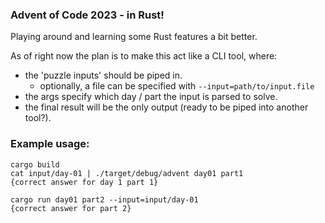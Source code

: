 ### Advent of Code 2023 - in Rust!

Playing around and learning some Rust features a bit better.

As of right now the plan is to make this act like a CLI tool, where:
- the 'puzzle inputs' should be piped in.
    - optionally, a file can be specified with `--input=path/to/input.file`
- the args specify which day / part the input is parsed to solve.
- the final result will be the only output (ready to be piped into another tool?).


### Example usage:
```
cargo build
cat input/day-01 | ./target/debug/advent day01 part1
{correct answer for day 1 part 1}

cargo run day01 part2 --input=input/day-01
{correct answer for part 2}
```
